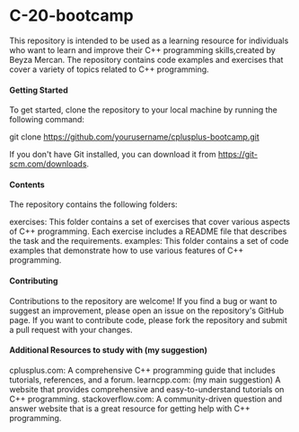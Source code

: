 # C-20-bootcamp

This repository is intended to be used as a learning resource for individuals who want to learn and improve their C++ programming skills,created by Beyza Mercan. The repository contains code examples and exercises that cover a variety of topics related to C++ programming.

#### Getting Started
To get started, clone the repository to your local machine by running the following command:

git clone https://github.com/yourusername/cplusplus-bootcamp.git

If you don't have Git installed, you can download it from https://git-scm.com/downloads.

#### Contents
The repository contains the following folders:

exercises: This folder contains a set of exercises that cover various aspects of C++ programming. Each exercise includes a README file that describes the task and the requirements.
examples: This folder contains a set of code examples that demonstrate how to use various features of C++ programming.

#### Contributing

Contributions to the repository are welcome! If you find a bug or want to suggest an improvement, please open an issue on the repository's GitHub page. If you want to contribute code, please fork the repository and submit a pull request with your changes.

#### Additional Resources to study with (my suggestion)
cplusplus.com: A comprehensive C++ programming guide that includes tutorials, references, and a forum.
learncpp.com: (my main suggestion) A website that provides comprehensive and easy-to-understand tutorials on C++ programming.
stackoverflow.com: A community-driven question and answer website that is a great resource for getting help with C++ programming.

